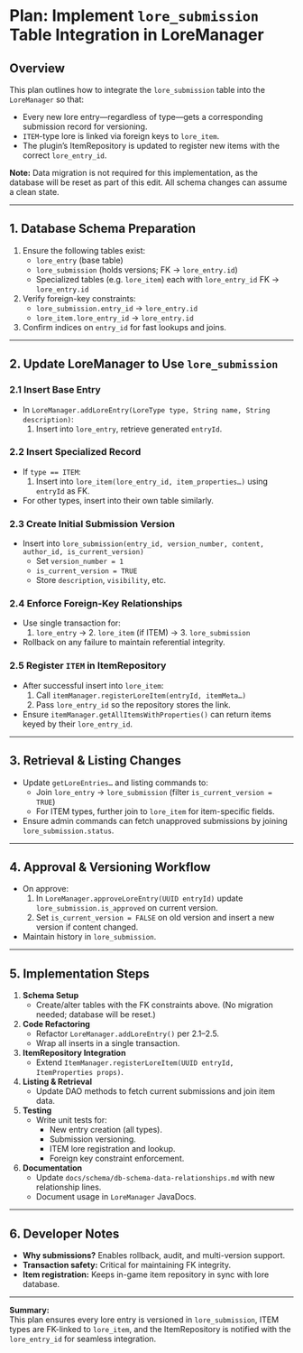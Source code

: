 # Plan: Implement `lore_submission` Table Integration in LoreManager

## Overview
This plan outlines how to integrate the `lore_submission` table into the `LoreManager` so that:
- Every new lore entry—regardless of type—gets a corresponding submission record for versioning.
- `ITEM`-type lore is linked via foreign keys to `lore_item`.
- The plugin’s ItemRepository is updated to register new items with the correct `lore_entry_id`.

**Note:** Data migration is not required for this implementation, as the database will be reset as part of this edit. All schema changes can assume a clean state.

---

## 1. Database Schema Preparation
1. Ensure the following tables exist:
   - `lore_entry` (base table)
   - `lore_submission` (holds versions; FK → `lore_entry.id`)
   - Specialized tables (e.g. `lore_item`) each with `lore_entry_id` FK → `lore_entry.id`
2. Verify foreign-key constraints:
   - `lore_submission.entry_id` → `lore_entry.id`
   - `lore_item.lore_entry_id` → `lore_entry.id`
3. Confirm indices on `entry_id` for fast lookups and joins.

---

## 2. Update LoreManager to Use `lore_submission`

### 2.1 Insert Base Entry
- In `LoreManager.addLoreEntry(LoreType type, String name, String description)`:
  1. Insert into `lore_entry`, retrieve generated `entryId`.

### 2.2 Insert Specialized Record
- If `type == ITEM`:
  1. Insert into `lore_item(lore_entry_id, item_properties…)` using `entryId` as FK.
- For other types, insert into their own table similarly.

### 2.3 Create Initial Submission Version
- Insert into `lore_submission(entry_id, version_number, content, author_id, is_current_version)`
  - Set `version_number = 1`
  - `is_current_version = TRUE`
  - Store `description`, `visibility`, etc.

### 2.4 Enforce Foreign-Key Relationships
- Use single transaction for:
  1. `lore_entry` → 2. `lore_item` (if ITEM) → 3. `lore_submission`
- Rollback on any failure to maintain referential integrity.

### 2.5 Register `ITEM` in ItemRepository
- After successful insert into `lore_item`:
  1. Call `itemManager.registerLoreItem(entryId, itemMeta…)`
  2. Pass `lore_entry_id` so the repository stores the link.
- Ensure `itemManager.getAllItemsWithProperties()` can return items keyed by their `lore_entry_id`.

---

## 3. Retrieval & Listing Changes
- Update `getLoreEntries…` and listing commands to:
  - Join `lore_entry` → `lore_submission` (filter `is_current_version = TRUE`)
  - For ITEM types, further join to `lore_item` for item-specific fields.
- Ensure admin commands can fetch unapproved submissions by joining `lore_submission.status`.

---

## 4. Approval & Versioning Workflow
- On approve:
  1. In `LoreManager.approveLoreEntry(UUID entryId)` update `lore_submission.is_approved` on current version.
  2. Set `is_current_version = FALSE` on old version and insert a new version if content changed.
- Maintain history in `lore_submission`.

---

## 5. Implementation Steps
1. **Schema Setup**  
   - Create/alter tables with the FK constraints above. (No migration needed; database will be reset.)
2. **Code Refactoring**  
   - Refactor `LoreManager.addLoreEntry()` per 2.1–2.5.
   - Wrap all inserts in a single transaction.
3. **ItemRepository Integration**  
   - Extend `ItemManager.registerLoreItem(UUID entryId, ItemProperties props)`.
4. **Listing & Retrieval**  
   - Update DAO methods to fetch current submissions and join item data.
5. **Testing**  
   - Write unit tests for:
     - New entry creation (all types).
     - Submission versioning.
     - ITEM lore registration and lookup.
     - Foreign key constraint enforcement.
6. **Documentation**  
   - Update `docs/schema/db-schema-data-relationships.md` with new relationship lines.
   - Document usage in `LoreManager` JavaDocs.

---

## 6. Developer Notes
- **Why submissions?** Enables rollback, audit, and multi-version support.
- **Transaction safety:** Critical for maintaining FK integrity.
- **Item registration:** Keeps in-game item repository in sync with lore database.

---
**Summary:**  
This plan ensures every lore entry is versioned in `lore_submission`, ITEM types are FK-linked to `lore_item`, and the ItemRepository is notified with the `lore_entry_id` for seamless integration.
